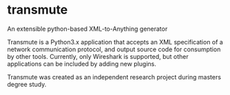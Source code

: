 transmute
=========

An extensible python-based XML-to-Anything generator

Transmute is a Python3.x application that accepts an XML specification of a network communication protocol, and output source code for consumption by other tools. Currently, only Wireshark is supported, but other applications can be included by adding new plugins.

Transmute was created as an independent research project during masters degree study.
